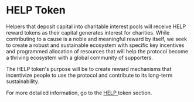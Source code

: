 # HELP Token

Helpers that deposit capital into charitable interest pools will receive HELP reward tokens as their capital generates interest for charities. While contributing to a cause is a noble and meaningful reward by itself, we seek to create a robust and sustainable ecosystem with specific key incentives and programmed allocation of resources that will help the protocol become a thriving ecosystem with a global community of supporters.&#x20;

The HELP token's purpose will be to create reward mechanisms that incentivize people to use the protocol and contribute to its long-term sustainability.

For more detailed information, go to the [HELP ](ihelp-token-1/overview.md)token section.&#x20;

##
